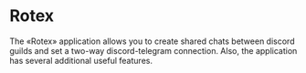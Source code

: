 # Rotex
The «Rotex» application allows you to create shared chats between discord guilds and set a two-way discord-telegram connection. Also, the application has several additional useful features.
